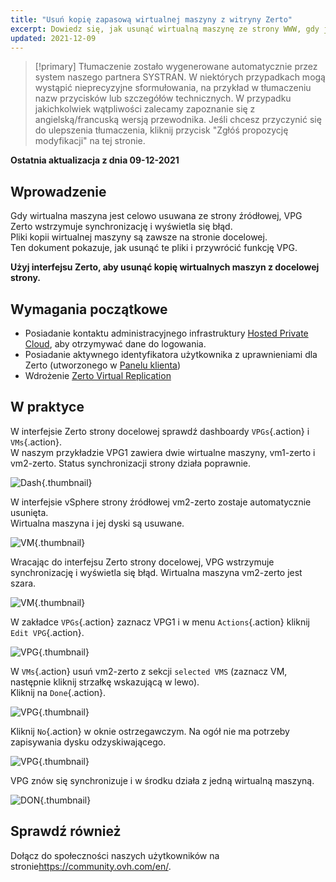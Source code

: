 ```yaml
---
title: "Usuń kopię zapasową wirtualnej maszyny z witryny Zerto"
excerpt: Dowiedz się, jak usunąć wirtualną maszynę ze strony WWW, gdy jest ona usuwana ze strony źródłowej
updated: 2021-12-09
---
```


> [!primary]
> Tłumaczenie zostało wygenerowane automatycznie przez system naszego partnera SYSTRAN. W niektórych przypadkach mogą wystąpić nieprecyzyjne sformułowania, na przykład w tłumaczeniu nazw przycisków lub szczegółów technicznych. W przypadku jakichkolwiek wątpliwości zalecamy zapoznanie się z angielską/francuską wersją przewodnika. Jeśli chcesz przyczynić się do ulepszenia tłumaczenia, kliknij przycisk "Zgłóś propozycję modyfikacji" na tej stronie.
>

**Ostatnia aktualizacja z dnia 09-12-2021**

## Wprowadzenie

Gdy wirtualna maszyna jest celowo usuwana ze strony źródłowej, VPG Zerto wstrzymuje synchronizację i wyświetla się błąd.<br>
Pliki kopii wirtualnej maszyny są zawsze na stronie docelowej.<br>
Ten dokument pokazuje, jak usunąć te pliki i przywrócić funkcję VPG.

**Użyj interfejsu Zerto, aby usunąć kopię wirtualnych maszyn z docelowej strony.**

## Wymagania początkowe

- Posiadanie kontaktu administracyjnego infrastruktury [Hosted Private Cloud](https://www.ovhcloud.com/pl/enterprise/products/hosted-private-cloud/), aby otrzymywać dane do logowania.
- Posiadanie aktywnego identyfikatora użytkownika z uprawnieniami dla Zerto (utworzonego w [Panelu klienta](https://www.ovh.com/auth/?action=gotomanager&from=https://www.ovh.pl/&ovhSubsidiary=pl))
- Wdrożenie [Zerto Virtual Replication](/pages/cloud/private-cloud/zerto_virtual_replication_as_a_service)

## W praktyce

W interfejsie Zerto strony docelowej sprawdź dashboardy `VPGs`{.action} i `VMs`{.action}.<br>
W naszym przykładzie VPG1 zawiera dwie wirtualne maszyny, vm1-zerto i vm2-zerto. Status synchronizacji strony działa poprawnie.

![Dash](images/en01sync.png){.thumbnail}

W interfejsie vSphere strony źródłowej vm2-zerto zostaje automatycznie usunięta.<br>
Wirtualna maszyna i jej dyski są usuwane.

![VM](images/en02vmdelete.png){.thumbnail}

Wracając do interfejsu Zerto strony docelowej, VPG wstrzymuje synchronizację i wyświetla się błąd. Wirtualna maszyna vm2-zerto jest szara.

![VM](images/en03vpgerror.png){.thumbnail}

W zakładce `VPGs`{.action} zaznacz VPG1 i w menu `Actions`{.action} kliknij `Edit VPG`{.action}.

![VPG](images/en04vpgedit.png){.thumbnail}

W `VMs`{.action} usuń vm2-zerto z sekcji `selected VMS` (zaznacz VM, następnie kliknij strzałkę wskazującą w lewo).<br>
Kliknij na `Done`{.action}.

![VPG](images/en05vpgremove.png){.thumbnail}

Kliknij `No`{.action} w oknie ostrzegawczym. Na ogół nie ma potrzeby zapisywania dysku odzyskiwającego.

![VPG](images/en06warning.png){.thumbnail}

VPG znów się synchronizuje i w środku działa z jedną wirtualną maszyną.

![DON](images/en07green.png){.thumbnail}

## Sprawdź również

Dołącz do społeczności naszych użytkowników na stronie<https://community.ovh.com/en/>.
